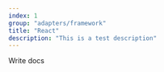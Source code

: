 ```yaml
---
index: 1
group: "adapters/framework"
title: "React"
description: "This is a test description"
---
```


Write docs

